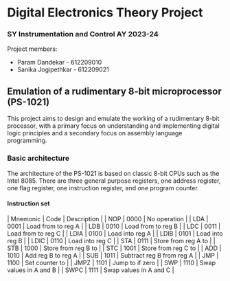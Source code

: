 # Digital Electronics Theory Project
### SY Instrumentation and Control AY 2023-24

Project members:
- Param Dandekar - 612209010
- Sanika Jogipethkar - 612209021

## Emulation of a rudimentary 8-bit microprocessor (PS-1021)

This project aims to design and emulate the working of a rudimentary 8-bit processor, with a primary focus on understanding and implementing digital logic principles and a secondary focus on assembly language programming.

### Basic architecture

The architecture of the PS-1021 is based on classic 8-bit CPUs such as the Intel 8085. There are three general purpose registers, one address register, one flag register, one instruction register, and one program counter. 

#### Instruction set

| Mnemonic   | Code | Description                |
| NOP        | 0000 | No operation               |
| LDA <addr> | 0001 | Load from <addr> to reg A  |
| LDB <addr> | 0010 | Load from <addr> to reg B  |
| LDC <addr> | 0011 | Load from <addr> to reg C  |
| LDIA <val> | 0100 | Load <val> into reg A      |
| LDIB <val> | 0101 | Load <val> into reg B      |
| LDIC <val> | 0110 | Load <val> into reg C      |
| STA <addr> | 0111 | Store from reg A to <addr> |
| STB <addr> | 1000 | Store from reg B to <addr> |
| STC <addr> | 1001 | Store from reg C to <addr> |
| ADD        | 1010 | Add reg B to reg A         |
| SUB        | 1011 | Subtract reg B from reg A  |
| JMP <val>  | 1100 | Set counter to <val>       |
| JMPZ <val> | 1101 | Jump to <val> if zero      |
| SWP        | 1110 | Swap values in A and B     |
| SWPC       | 1111 | Swap values in A and C     |
